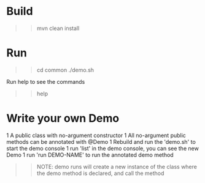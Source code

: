 Build
=====

>> mvn clean install


Run
====

>> cd common
>> ./demo.sh

Run help to see the commands 
>> help


Write your own Demo
====
 1 A public class with no-argument constructor
 1 All no-argument public methods can be annotated with @Demo
 1 Rebuild and run the 'demo.sh' to start the demo console
 1 run 'list' in the demo console, you can see the new Demo
 1 run 'run DEMO-NAME' to run the annotated demo method

>> NOTE: demo runs will create a new instance of the class where the demo method is declared, and call the method
